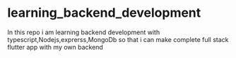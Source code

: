 # learning_backend_development
In this repo i am learning backend development with typescript,Nodejs,exprerss,MongoDb so that i can make complete full stack flutter app with my own backend 
